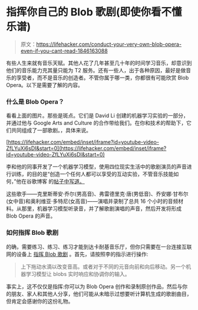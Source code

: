 # 指挥你自己的 Blob 歌剧(即使你看不懂乐谱)

> 原文：<https://lifehacker.com/conduct-your-very-own-blob-opera-even-if-you-cant-read-1846163088>

有些人生来就有音乐天赋。其他人花了几年甚至几十年的时间学习音乐，却意识到他们的音乐能力充其量只能为 T2 服务。还有一些人，出于各种原因，最好是做音乐的享受者，而不是音乐的创造者。不管你属于哪一类，你都很有可能欣赏 Blob Opera。以下是需要了解的内容。



### 什么是 Blob Opera？

看看上面的图片。那些是斑点。它们是 David Li 创建的机器学习实验的一部分，并通过他与 Google Arts and Culture 的合作带给我们。在你和技术的帮助下，它们共同组成了一部歌剧。，具体来说。

 [https://lifehacker.com/embed/inset/iframe?id=youtube-video-ZfLYuXi6sDI&start=0](https://lifehacker.com/embed/inset/iframe?id=youtube-video-ZfLYuXi6sDI&start=0) 

李和他的同事开发了一个机器学习模型，使用四位现实生活中的歌剧演员的声音进行训练，的目的是“创造一个任何人都可以享受的互动实验，不管音乐技能如何，”他在谷歌博客 的[帖子中写道。](https://experiments.withgoogle.com/blob-opera)

这些歌手——克里斯蒂安·乔尔(男高音)、弗雷德里克·唐(男低音)、乔安娜·甘布尔(女中音)和奥利维亚·多特尼(女高音)——演唱并录制了总共 16 个小时的音频材料。从那里，机器学习模型听录音，并了解歌剧演唱的声音，然后开发将形成 Blob Opera 的声音。

### 如何指挥 Blob 歌剧

的确，需要练习、练习、练习才能到达卡耐基音乐厅，但你只需要在一台连接互联网的设备上 [指挥 Blob 歌剧](https://artsandculture.google.com/experiment/blob-opera/AAHWrq360NcGbw) 。首先，请按照李的指示进行操作:

> 上下拖动水滴以改变音高。或者对于不同的元音向前和向后移动。另一个机器学习模型让 blobs 实时响应和协调你的输入。

事实上，这不仅仅是指挥:你可以为 Blob Opera 创作和录制原创作品，然后与你的朋友、家人和其他人分享，他们可能从未暗示过想要听计算机生成的歌剧曲目，但肯定会感谢你的这份礼物。